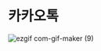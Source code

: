 # 카카오톡
![ezgif com-gif-maker (9)](https://user-images.githubusercontent.com/63354527/106094916-351c1480-6176-11eb-9ec6-6d41d02d5d03.gif)
